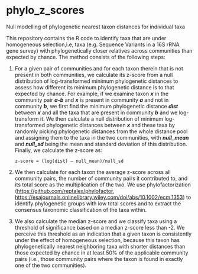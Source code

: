 # phylo_z_scores
Null modelling of phylogenetic nearest taxon distances for individual taxa

This repository contains the R code to identify taxa that are under homogeneous selection,i.e, taxa (e.g. Sequence Variants in a 16S rRNA gene survey) with phylogenetically closer relatives across communities than expected by chance.
The method consists of the following steps: 
1) For a given pair of communities and for each taxon therein that is not present in both communities, we calculate its z-score from a null distribution of log-transformed minimum phylogenetic distances to assess how different its minimum phylogenetic distance is to that expected by chance. For example, if we examine taxon <i><b>x</i></b> in the community pair <i><b>a-b</i></b> and <i><b>x</i></b> is present in community <i><b>a</i></b> and not in community <i><b>b</i></b>, we first find the minimum phylogenetic distance <i><b>dist</i></b> between <i><b>x</i></b> and all the taxa that are present in community <i><b>b</i></b> and we log-transform it. We then calculate a null distribution of minimum log-transformed phylogenetic distances between <i><b>x</i></b> and these taxa by randomly picking phylogenetic distances from the whole distance pool and assigning them to the taxa in the two communities, with <i><b>null_mean</i></b> and <i><b>null_sd</i></b> being the mean and standard deviation of this distribution. Finally, we calculate the z-score as:
 
       z-score = (log(dist) – null_mean)/null_sd

2) We then calculate for each taxon the average z-score across all community pairs, the number of community pairs it contributed to, and its total score as the multiplication of the two. We use phylofactorization (https://github.com/reptalex/phylofactor, https://esajournals.onlinelibrary.wiley.com/doi/abs/10.1002/ecm.1353) to identify phylogenetic groups with low total scores and to extract the consensus taxonomic classification of the taxa within.
3) We also calculate the median z-score and we classify taxa using a threshold of significance based on a median z-score less than -2. We perceive this threshold as an indication that a given taxon is consistently under the effect of homogeneous selection, because this taxon has phylogenetically nearest neighboring taxa with shorter distances than those expected by chance in at least 50% of the applicable community pairs (i.e., those community pairs where the taxon is found in exactly one of the two communities).
